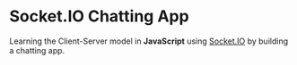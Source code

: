 # Socket.IO Chatting App

Learning the Client-Server model in **JavaScript** using [Socket.IO](https://socket.io/) by building a chatting app.
